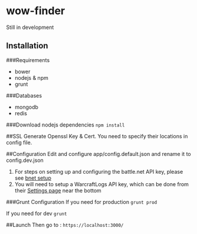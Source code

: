 # wow-finder

Still in development

## Installation
###Requirements
* bower
* nodejs & npm
* grunt

###Databases
* mongodb
* redis

###Download nodejs dependencies
`npm install`

##SSL
Generate Openssl Key & Cert. You need to specify their locations in config file.

##Configuration
Edit and configure app/config.default.json and rename it to config.dev.json

1. For steps on setting up and configuring the battle.net API key, please see [bnet setup](bnetsetup.md)
2. You will need to setup a WarcraftLogs API key, which can be done from their [Settings page](https://www.warcraftlogs.com/accounts/changeuser) near the bottom

###Grunt Configuration
If you need for production
`grunt prod`

If you need for dev
`grunt`

##Launch
Then go to : `https://localhost:3000/`


